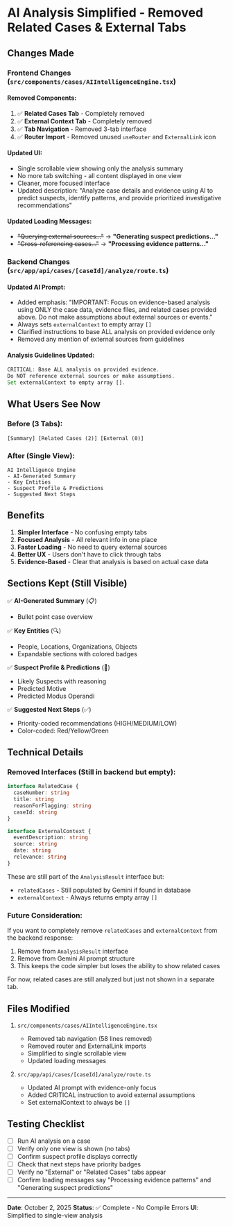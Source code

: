 # AI Analysis Simplified - Removed Related Cases & External Tabs

## Changes Made

### Frontend Changes (`src/components/cases/AIIntelligenceEngine.tsx`)

#### Removed Components:
1. ✅ **Related Cases Tab** - Completely removed
2. ✅ **External Context Tab** - Completely removed
3. ✅ **Tab Navigation** - Removed 3-tab interface
4. ✅ **Router Import** - Removed unused `useRouter` and `ExternalLink` icon

#### Updated UI:
- Single scrollable view showing only the analysis summary
- No more tab switching - all content displayed in one view
- Cleaner, more focused interface
- Updated description: "Analyze case details and evidence using AI to predict suspects, identify patterns, and provide prioritized investigative recommendations"

#### Updated Loading Messages:
- ~~"Querying external sources..."~~ → **"Generating suspect predictions..."**
- ~~"Cross-referencing cases..."~~ → **"Processing evidence patterns..."**

### Backend Changes (`src/app/api/cases/[caseId]/analyze/route.ts`)

#### Updated AI Prompt:
- Added emphasis: "IMPORTANT: Focus on evidence-based analysis using ONLY the case data, evidence files, and related cases provided above. Do not make assumptions about external sources or events."
- Always sets `externalContext` to empty array `[]`
- Clarified instructions to base ALL analysis on provided evidence only
- Removed any mention of external sources from guidelines

#### Analysis Guidelines Updated:
```typescript
CRITICAL: Base ALL analysis on provided evidence. 
Do NOT reference external sources or make assumptions. 
Set externalContext to empty array [].
```

## What Users See Now

### Before (3 Tabs):
```
[Summary] [Related Cases (2)] [External (0)]
```

### After (Single View):
```
AI Intelligence Engine
- AI-Generated Summary
- Key Entities
- Suspect Profile & Predictions
- Suggested Next Steps
```

## Benefits

1. **Simpler Interface** - No confusing empty tabs
2. **Focused Analysis** - All relevant info in one place
3. **Faster Loading** - No need to query external sources
4. **Better UX** - Users don't have to click through tabs
5. **Evidence-Based** - Clear that analysis is based on actual case data

## Sections Kept (Still Visible)

✅ **AI-Generated Summary** (📋)
- Bullet point case overview

✅ **Key Entities** (🔍)
- People, Locations, Organizations, Objects
- Expandable sections with colored badges

✅ **Suspect Profile & Predictions** (🔎)
- Likely Suspects with reasoning
- Predicted Motive
- Predicted Modus Operandi

✅ **Suggested Next Steps** (✅)
- Priority-coded recommendations (HIGH/MEDIUM/LOW)
- Color-coded: Red/Yellow/Green

## Technical Details

### Removed Interfaces (Still in backend but empty):
```typescript
interface RelatedCase {
  caseNumber: string
  title: string
  reasonForFlagging: string
  caseId: string
}

interface ExternalContext {
  eventDescription: string
  source: string
  date: string
  relevance: string
}
```

These are still part of the `AnalysisResult` interface but:
- `relatedCases` - Still populated by Gemini if found in database
- `externalContext` - Always returns empty array `[]`

### Future Consideration:
If you want to completely remove `relatedCases` and `externalContext` from the backend response:
1. Remove from `AnalysisResult` interface
2. Remove from Gemini AI prompt structure
3. This keeps the code simpler but loses the ability to show related cases

For now, related cases are still analyzed but just not shown in a separate tab.

## Files Modified

1. `src/components/cases/AIIntelligenceEngine.tsx`
   - Removed tab navigation (58 lines removed)
   - Removed router and ExternalLink imports
   - Simplified to single scrollable view
   - Updated loading messages

2. `src/app/api/cases/[caseId]/analyze/route.ts`
   - Updated AI prompt with evidence-only focus
   - Added CRITICAL instruction to avoid external assumptions
   - Set externalContext to always be `[]`

## Testing Checklist

- [ ] Run AI analysis on a case
- [ ] Verify only one view is shown (no tabs)
- [ ] Confirm suspect profile displays correctly
- [ ] Check that next steps have priority badges
- [ ] Verify no "External" or "Related Cases" tabs appear
- [ ] Confirm loading messages say "Processing evidence patterns" and "Generating suspect predictions"

---

**Date**: October 2, 2025
**Status**: ✅ Complete - No Compile Errors
**UI**: Simplified to single-view analysis
